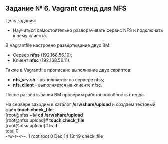 ## Задание № 6. Vagrant стенд для NFS ##
Цель задания:
- Научиться самостоятельно разворачивать сервис NFS и подключать к нему клиента.

В Vagrantfile настроено развёртывание двух ВМ:
- Сервер **nfss** (192.168.56.10);
- Клиент **nfsc** (192.168.56.11).

Также в Vagrantfile прописано выполнение двух скриптов:
- **nfs_srv.sh** - выполняется на сервере nfss;
- **nfs_client** - выполняется на клиенте nfsc.

После развёртывания ВМ проверим работоспособность стенда.

На сервере заходим в каталог **/srv/share/upload** и создаём тестовый файл **touch check_file**:\
[root@nfss ~]# **cd /srv/share/upload**\
[root@nfss upload]# **touch check_file**\
[root@nfss upload]# **ls -l**\
total 0\
-rw-r--r--. 1 root root 0 Dec 14 13:49 check_file
